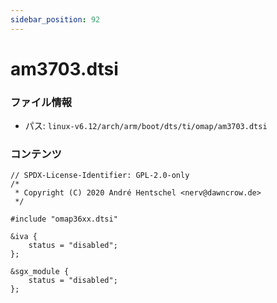 ```yaml
---
sidebar_position: 92
---
```

# am3703.dtsi

### ファイル情報

- パス: `linux-v6.12/arch/arm/boot/dts/ti/omap/am3703.dtsi`

### コンテンツ

```dtsi
// SPDX-License-Identifier: GPL-2.0-only
/*
 * Copyright (C) 2020 André Hentschel <nerv@dawncrow.de>
 */

#include "omap36xx.dtsi"

&iva {
	status = "disabled";
};

&sgx_module {
	status = "disabled";
};

```
